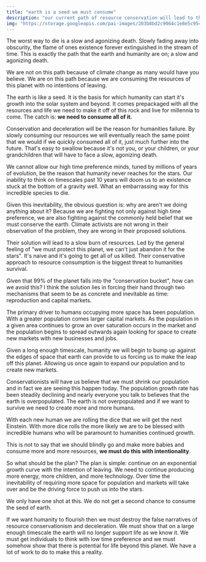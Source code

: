 ```yaml
---
title: "earth is a seed we must consume"
description: "our current path of resource conservation will lead to the inevitable outcome of humanity's extinction." 
img: "https://storage.googleapis.com/pai-images/203b8bd2c9064c1e8e5c954412205c81.jpeg"
---
```


The worst way to die is a slow and agonizing death. Slowly fading away into obscurity, the flame of ones existence forever extinguished in the stream of time. This is exactly the path that the earth and humanity are on; a slow and agonizing death.

We are not on this path because of climate change as many would have you believe. We are on this path because we are consuming the resources of this planet with no intentions of leaving.

The earth is like a seed. It is the basis for which humanity can start it's growth into the solar system and beyond. It comes prepackaged with all the resources and life we need to make it off of this rock and live for millennia to come. The catch is: **we need to consume all of it.**

Conservation and deceleration will be the reason for humanities failure. By slowly consuming our resources we will eventually reach the same point that we would if we quickly consumed all of it, just much further into the future. That's easy to swallow because it's not you, or your children, or your grandchildren that will have to face a slow, agonizing death.

We cannot allow our high time preference minds, tuned by millions of years of evolution, be the reason that humanity never reaches for the stars. Our inability to think on timescales past 10 years will doom us to an existence stuck at the bottom of a gravity well. What an embarrassing way for this incredible species to die.

Given this inevitability, the obvious question is: why are aren't we doing anything about it? Because we are fighting not only against high time preference, we are also fighting against the commonly held belief that we must conserve the earth. Climate activists are not wrong in their observation of the problem, they are wrong in their proposed solutions. 

Their solution will lead to a slow burn of resources. Led by the general feeling of "we must protect this planet, we can't just abandon it for the stars". It's naive and it's going to get all of us killed. Their conservative approach to resource consumption is the biggest threat to humanities survival.

Given that 99% of the planet falls into the "conservation bucket", how can we avoid this? I think the solution lies in forcing their hand through two mechanisms that seem to be as concrete and inevitable as time: reproduction and capital markets.

The primary driver to humans occupying more space has been population. With a greater population comes larger capital markets. As the population in a given area continues to grow an over saturation occurs in the market and the population begins to spread outwards again looking for space to create new markets with new businesses and jobs. 

Given a long enough timescale, humanity we will begin to bump up against the edges of space that earth can provide to us forcing us to make the leap off this planet. Allowing us once again to expand our population and to create new markets.

Conservationists will have us believe that we must shrink our population and in fact we are seeing this happen today. The population growth rate has been steadily declining and nearly everyone you talk to believes that the earth is overpopulated. The earth is not overpopulated and if we want to survive we need to create more and more humans.

With each new human we are rolling the dice that we will get the next Einstein. With more dice rolls the more likely we are to be blessed with incredible humans who will be paramount to humanities continued growth.

This is not to say that we should blindly go and make more babies and consume more and more resources, **we must do this with intentionality**. 

So what should be the plan? The plan is simple: continue on an exponential growth curve with the intention of leaving. We need to continue producing more energy, more children, and more technology. Over time the inevitability of requiring more space for population and markets will take over and be the driving force to push us into the stars. 

We only have one shot at this. We do not get a second chance to consume the seed of earth.

If we want humanity to flourish then we must destroy the false narratives of resource conservationism and deceleration. We must show that on a large enough timescale the earth will no longer support life as we know it. We must get individuals to think with low time preference and we must somehow show that there is potential for life beyond this planet. We have a lot of work to do to make this a reality.
